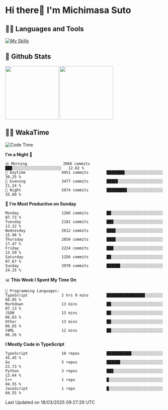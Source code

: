# Hi there👋 I'm Michimasa Suto

## 🧑‍💻 Languages and Tools
[![My Skills](https://skillicons.dev/icons?i=ts,nextjs,react,vue,python,go,aws,docker,nodejs,redux,solidity,firebase,gcp,js,bootstrap,tailwind,materialui,html,css,wordpress,xd,figma,raspberrypi,arduino)](https://skillicons.dev)

<!--
**Suto-Michimasa/Suto-Michimasa** is a ✨ _special_ ✨ repository because its `README.md` (this file) appears on your GitHub profile.

Here are some ideas to get you started:

- 🔭 I’m currently working on ...
- 🌱 I’m currently learning ...
- 👯 I’m looking to collaborate on ...
- 🤔 I’m looking for help with ...
- 💬 Ask me about ...
- 📫 How to reach me: ...
- 😄 Pronouns: ...
- ⚡ Fun fact: ...
-->
## 💎 Github Stats

<div>
  <img height="170" align="left" src="https://github-readme-stats.vercel.app/api?username=Suto-michimasa&count_private=true&show_icons=true&theme=dark" />
  <img height="170" src="https://github-readme-stats.vercel.app/api/top-langs/?username=Suto-michimasa&langs_count=8&layout=compact&theme=dark" />
</div>

<!-- ## 🏆 GitHub Profile Trophy

<img width="800" src="https://github-profile-trophy.vercel.app/?username=Suto-michimasa&theme=onedark&no-frame=true"/>
 -->

## 🧑‍💻 WakaTime
<!--START_SECTION:waka-->
![Code Time](http://img.shields.io/badge/Code%20Time-645%20hrs%2052%20mins-blue)

**I'm a Night 🦉** 

```text
🌞 Morning                2066 commits        ███░░░░░░░░░░░░░░░░░░░░░░   12.62 % 
🌆 Daytime                4951 commits        ████████░░░░░░░░░░░░░░░░░   30.25 % 
🌃 Evening                3477 commits        █████░░░░░░░░░░░░░░░░░░░░   21.24 % 
🌙 Night                  5874 commits        █████████░░░░░░░░░░░░░░░░   35.89 % 
```
📅 **I'm Most Productive on Sunday** 

```text
Monday                   1266 commits        ██░░░░░░░░░░░░░░░░░░░░░░░   07.73 % 
Tuesday                  2181 commits        ███░░░░░░░░░░░░░░░░░░░░░░   13.32 % 
Wednesday                2612 commits        ████░░░░░░░░░░░░░░░░░░░░░   15.96 % 
Thursday                 2859 commits        ████░░░░░░░░░░░░░░░░░░░░░   17.47 % 
Friday                   2224 commits        ███░░░░░░░░░░░░░░░░░░░░░░   13.59 % 
Saturday                 1256 commits        ██░░░░░░░░░░░░░░░░░░░░░░░   07.67 % 
Sunday                   3970 commits        ██████░░░░░░░░░░░░░░░░░░░   24.25 % 
```


📊 **This Week I Spent My Time On** 

```text
💬 Programming Languages: 
TypeScript               2 hrs 9 mins        █████████████████░░░░░░░░   66.05 % 
Markdown                 13 mins             ██░░░░░░░░░░░░░░░░░░░░░░░   07.13 % 
JSON                     13 mins             ██░░░░░░░░░░░░░░░░░░░░░░░   06.83 % 
Other                    13 mins             ██░░░░░░░░░░░░░░░░░░░░░░░   06.65 % 
YAML                     12 mins             ██░░░░░░░░░░░░░░░░░░░░░░░   06.26 % 
```

**I Mostly Code in TypeScript** 

```text
TypeScript               10 repos            ███████████░░░░░░░░░░░░░░   45.45 % 
Go                       5 repos             ██████░░░░░░░░░░░░░░░░░░░   22.73 % 
Python                   3 repos             ███░░░░░░░░░░░░░░░░░░░░░░   13.64 % 
C++                      1 repo              █░░░░░░░░░░░░░░░░░░░░░░░░   04.55 % 
JavaScript               1 repo              █░░░░░░░░░░░░░░░░░░░░░░░░   04.55 % 
```




 Last Updated on 18/03/2025 09:27:29 UTC
<!--END_SECTION:waka-->
